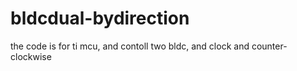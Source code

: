 # bldcdual-bydirection
the code is for ti mcu, and contoll two bldc, and clock and counter-clockwise
